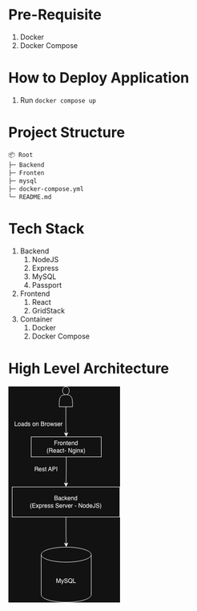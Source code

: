 # Pre-Requisite 
1. Docker
2. Docker Compose

# How to Deploy Application
1. Run `docker compose up`
   
# Project Structure
```
📦 Root
├─ Backend
├─ Fronten
├─ mysql
├─ docker-compose.yml
└─ README.md
```

# Tech Stack
1. Backend
   1. NodeJS
   2. Express
   3. MySQL
   4. Passport
2. Frontend
   1. React
   2. GridStack
3. Container
   1. Docker
   2. Docker Compose

# High Level Architecture
![High Level Architecture](architecture.jpg)
